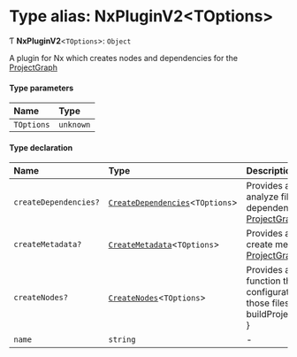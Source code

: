 # Type alias: NxPluginV2\<TOptions\>

Ƭ **NxPluginV2**\<`TOptions`\>: `Object`

A plugin for Nx which creates nodes and dependencies for the [ProjectGraph](../../devkit/documents/ProjectGraph)

#### Type parameters

| Name       | Type      |
| :--------- | :-------- |
| `TOptions` | `unknown` |

#### Type declaration

| Name                  | Type                                                                            | Description                                                                                                                                   |
| :-------------------- | :------------------------------------------------------------------------------ | :-------------------------------------------------------------------------------------------------------------------------------------------- |
| `createDependencies?` | [`CreateDependencies`](../../devkit/documents/CreateDependencies)\<`TOptions`\> | Provides a function to analyze files to create dependencies for the [ProjectGraph](../../devkit/documents/ProjectGraph)                       |
| `createMetadata?`     | [`CreateMetadata`](../../devkit/documents/CreateMetadata)\<`TOptions`\>         | Provides a function to create metadata for the [ProjectGraph](../../devkit/documents/ProjectGraph)                                            |
| `createNodes?`        | [`CreateNodes`](../../devkit/documents/CreateNodes)\<`TOptions`\>               | Provides a file pattern and function that retrieves configuration info from those files. e.g. { '\*_/_.csproj': buildProjectsFromCsProjFile } |
| `name`                | `string`                                                                        | -                                                                                                                                             |
